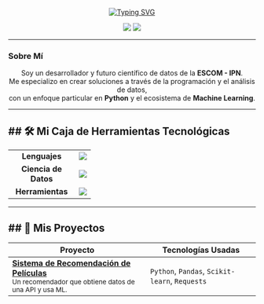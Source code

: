 <p align="center">
  <a href="https://git.io/typing-svg"><img src="https://readme-typing-svg.demolab.com?font=Fira+Code&weight=700&size=30&pause=1000&color=36BCF7&center=true&vCenter=true&width=500&lines=¡Hola!+Soy+Diego+Medina;Estudiante+de+Ciencia+de+Datos;Apasionado+por+el+Machine+Learning" alt="Typing SVG" /></a>
</p>

<p align="center">
  <a href="URL_DE_TU_LINKEDIN_AQUI" target="_blank"><img src="https://img.shields.io/badge/LinkedIn-0A66C2?style=for-the-badge&logo=linkedin&logoColor=white" /></a>
  <a href="https://github.com/TU-USUARIO-DE-GITHUB" target="_blank"><img src="https://img.shields.io/badge/GitHub-181717?style=for-the-badge&logo=github&logoColor=white" /></a>
</p>

---

### **Sobre Mí**

<p align="center">
  Soy un desarrollador y futuro científico de datos de la <b>ESCOM - IPN</b>.<br>
  Me especializo en crear soluciones a través de la programación y el análisis de datos,<br>
  con un enfoque particular en <b>Python</b> y el ecosistema de <b>Machine Learning</b>.
</p>

---
## ## 🛠️ Mi Caja de Herramientas Tecnológicas

<table align="center">
  <tr>
    <td align="center" width="120">
      <b>Lenguajes</b>
    </td>
    <td align="center">
      <a href="https://skillicons.dev">
        <img src="https://skillicons.dev/icons?i=python,r,java,c,cpp,mysql" />
      </a>
    </td>
  </tr>
  <tr>
    <td align="center" width="120">
      <b>Ciencia de Datos</b>
    </td>
    <td align="center">
      <a href="https://skillicons.dev">
        <img src="https://skillicons.dev/icons?i=pandas,sklearn,jupyter,tensorflow,seaborn" />
      </a>
    </td>
  </tr>
  <tr>
    <td align="center" width="120">
      <b>Herramientas</b>
    </td>
    <td align="center">
      <a href="https://skillicons.dev">
        <img src="https://skillicons.dev/icons?i=git,github,vscode,docker" />
      </a>
    </td>
  </tr>
</table>

---

## ## 🚀 Mis Proyectos

<div align="center">

| Proyecto                                                                          | Tecnologías Usadas                                      |
| --------------------------------------------------------------------------------- | ------------------------------------------------------- |
| **[Sistema de Recomendación de Películas](URL_A_TU_REPOSITORIO_DEL_PROYECTO_DE_PELICULAS)**<br><sub>Un recomendador que obtiene datos de una API y usa ML.</sub> | `Python`, `Pandas`, `Scikit-learn`, `Requests`          |

</div>


